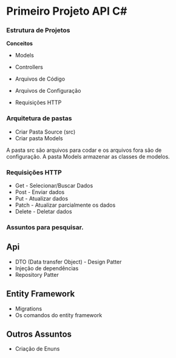 # Primeiro Projeto API C#

### Estrutura de Projetos
**Conceitos**

- Models
- Controllers
- Arquivos de Código
- Arquivos de Configuração

- Requisições HTTP

### Arquitetura de pastas
- Criar Pasta Source (src)
- Criar pasta Models

A pasta src são arquivos para codar e os arquivos fora são de configuração.
A pasta Models armazenar as classes de modelos.

### Requisições HTTP

- Get - Selecionar/Buscar Dados
- Post - Enviar dados
- Put - Atualizar dados
- Patch - Atualizar parcialmente os dados
- Delete - Deletar dados

### Assuntos para pesquisar.

## Api

- DTO (Data transfer Object) - Design Patter
- Injeção de dependências
- Repository Patter

## Entity Framework
- Migrations
- Os comandos do entity framework

## Outros Assuntos

- Criação de Enuns